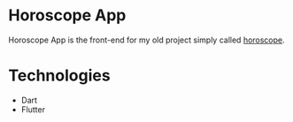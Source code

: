 # Horoscope App

Horoscope App is the front-end for my old project simply called [horoscope](https://github.com/goto-eof/horoscope).

# Technologies

- Dart
- Flutter
